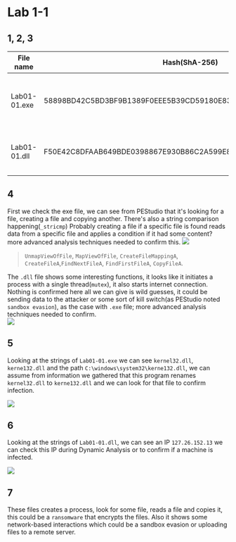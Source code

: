 # Lab 1-1
## 1, 2, 3

| File name    | Hash(ShA-256)                                                    | VT report                                                                                                                      | Compiled time                                                                | Packed                                                                 |
| ------------ | ---------------------------------------------------------------- | ------------------------------------------------------------------------------------------------------------------------------ | ---------------------------------------------------------------------------- | ---------------------------------------------------------------------- |
| Lab01-01.exe | 58898BD42C5BD3BF9B1389F0EEE5B39CD59180E8370EB9EA838A0B327BD6FE47 | [54/73 trojan](https://www.virustotal.com/gui/file/58898bd42c5bd3bf9b1389f0eee5b39cd59180e8370eb9ea838a0b327bd6fe47/detection) | [Sun Dec 19 16:16:19 2010 \| UTC!](https://i.imgur.com/bqw9A9P.png) <br><br> | [No signs of being packed or obfuscated.](https://imgur.com/a/lqDF6zO) |
| Lab01-01.dll | F50E42C8DFAAB649BDE0398867E930B86C2A599E8DB83B8260393082268F2DBA | [39/72 trojan](https://www.virustotal.com/gui/file/f50e42c8dfaab649bde0398867e930b86c2a599e8db83b8260393082268f2dba/detection) | [Sun Dec 19 16:16:38 2010 \| UTC](https://i.imgur.com/tMSvTQ4.png)<br>       | [No signs of being packed or obfuscated.](https://imgur.com/a/IjpDPVJ) |

## 4
First we check the exe file, we can see from PEStudio that it's looking for a file, creating a file and copying another. There's also a string comparison happening(`_stricmp`) Probably creating a file if a specific file is found reads data from a specific file and applies a condition if it had some content? more advanced analysis techniques needed to confirm this.
![](https://imgur.com/Y8w32Jk.jpg)

> `UnmapViewOfFile`, `MapViewOfFile`, `CreateFileMappingA`, `CreateFileA`,`FindNextFileA`, `FindFirstFileA`, `CopyFileA`.

The `.dll` file shows some interesting functions, it looks like it initiates a process with a single thread(`mutex`), it also starts internet connection. Nothing is confirmed here all we can give is wild guesses, it could be sending data to the attacker or some sort of kill switch(as PEStudio noted `sandbox evasion`), as the case with `.exe` file; more advanced analysis techniques needed to confirm.   
![](https://imgur.com/TYYnwnv.jpg)


## 5
Looking at the strings of `Lab01-01.exe` we can see `kernel32.dll`, `kerne132.dll` and the path `C:\windows\system32\kerne132.dll`, we can assume from information we gathered that this program renames `kernel32.dll` to `kerne132.dll` and we can look for that file to confirm infection. 

![](https://i.imgur.com/ZnmoVaJ.png)


## 6
Looking at the strings of `Lab01-01.dll`, we can see an IP `127.26.152.13` we can check this IP during Dynamic Analysis or to confirm if a machine is infected.

![](https://i.imgur.com/FlM26nr.png)

## 7
These files creates a process, look for some file, reads a file and copies it,  this could be a `ransomware` that encrypts the files. Also it shows some network-based interactions which could be a sandbox evasion or uploading files to a remote server.